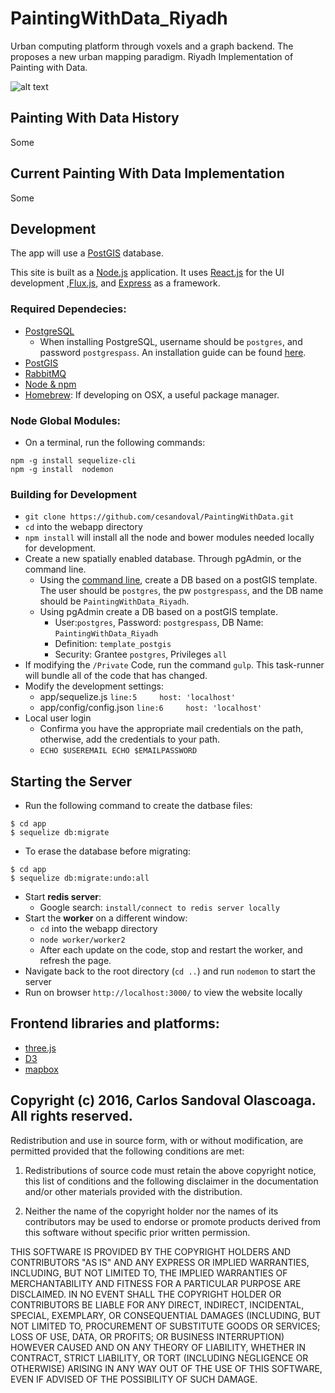 # PaintingWithData_Riyadh
Urban computing platform through voxels and a graph backend. The proposes a new urban mapping paradigm. Riyadh Implementation of Painting with Data. 

![alt text](https://github.com/cesandoval/PaintingWithData_Riyadh/blob/master/public/images/painting_with_data.PNG "Painting With Data Interface")

## Painting With Data History
Some

## Current Painting With Data Implementation
Some

## Development
The app will use a [PostGIS](https://postgis.net/) database. 

This site is built as a [Node.js](https://nodejs.org/en/) application. It uses [React.js](https://facebook.github.io/react/) for the UI development ,[Flux.js](https://facebook.github.io/react/blog/2014/05/06/flux.html), and [Express](http://expressjs.com/) as a framework.

### Required Dependecies:
* [PostgreSQL](https://www.postgresql.org/download/)
    * When installing PostgreSQL, username should be `postgres`, and password `postgrespass`. An installation guide can be found [here](http://www.bostongis.com/PrinterFriendly.aspx?content_name=postgis_tut01).
* [PostGIS](http://postgis.net/install/ )
* [RabbitMQ](https://www.rabbitmq.com/download.html)
* [Node & npm](https://nodejs.org/en/)
* [Homebrew](https://brew.sh/): If developing on OSX, a useful package manager.

### Node Global Modules:
* On a terminal, run the following commands:
```
npm -g install sequelize-cli
npm -g install  nodemon
```

### Building for Development
* `git clone https://github.com/cesandoval/PaintingWithData.git`
* `cd` into the webapp directory
* `npm install` will install all the node and bower modules needed locally for development.
* Create a new spatially enabled database. Through pgAdmin, or the command line.    
    * Using the [command line](http://gis.stackexchange.com/questions/71130/how-to-create-a-new-gis-database-in-postgis), create a DB based on a postGIS template. The user should be `postgres`, the pw `postgrespass`, and the DB name should be `PaintingWithData_Riyadh`. 
    * Using pgAdmin create a DB based on a postGIS template. 
        * User:`postgres`, Password: `postgrespass`, DB Name: `PaintingWithData_Riyadh`
        * Definition: `template_postgis`
        * Security: Grantee `postgres`, Privileges `all`
* If modifying the `/Private` Code, run the command `gulp`. This task-runner will bundle all of the code that has changed.
* Modify the development settings:
    * app/sequelize.js
    `line:5     host: 'localhost'`
    * app/config/config.json
    `line:6     host: 'localhost'`
* Local user login
    * Confirma you have the appropriate mail credentials on the path, otherwise, add the credentials to your path. 
    * `ECHO $USEREMAIL
    ECHO $EMAILPASSWORD`

## Starting the Server
* Run the following command to create the datbase files:
```
$ cd app
$ sequelize db:migrate
```
* To erase the database before migrating:
```
$ cd app
$ sequelize db:migrate:undo:all
```
* Start **redis server**:
    * Google search: `install/connect to redis server locally`
* Start the **worker** on a different window: 
    * `cd` into the webapp directory
    * `node worker/worker2`
    * After each update on the code, stop and restart the worker, and refresh the page.
* Navigate back to the root directory (`cd ..`) and run `nodemon` to start the server 
* Run on browser `http://localhost:3000/` to view the website locally

## Frontend libraries and platforms:
* [three.js](https://threejs.org/)
* [D3](https://d3js.org/)
* [mapbox](https://www.mapbox.com/)

## Copyright (c) 2016, Carlos Sandoval Olascoaga. All rights reserved.

Redistribution and use in source form, with or without
modification, are permitted provided that the following conditions are met:

1. Redistributions of source code must retain the above copyright notice, this
list of conditions and the following disclaimer in the documentation
and/or other materials provided with the distribution.

2. Neither the name of the copyright holder nor the names of its contributors
may be used to endorse or promote products derived from this software without
specific prior written permission.

THIS SOFTWARE IS PROVIDED BY THE COPYRIGHT HOLDERS AND CONTRIBUTORS "AS IS" AND
ANY EXPRESS OR IMPLIED WARRANTIES, INCLUDING, BUT NOT LIMITED TO, THE IMPLIED
WARRANTIES OF MERCHANTABILITY AND FITNESS FOR A PARTICULAR PURPOSE ARE
DISCLAIMED. IN NO EVENT SHALL THE COPYRIGHT HOLDER OR CONTRIBUTORS BE LIABLE
FOR ANY DIRECT, INDIRECT, INCIDENTAL, SPECIAL, EXEMPLARY, OR CONSEQUENTIAL
DAMAGES (INCLUDING, BUT NOT LIMITED TO, PROCUREMENT OF SUBSTITUTE GOODS OR
SERVICES; LOSS OF USE, DATA, OR PROFITS; OR BUSINESS INTERRUPTION) HOWEVER
CAUSED AND ON ANY THEORY OF LIABILITY, WHETHER IN CONTRACT, STRICT LIABILITY,
OR TORT (INCLUDING NEGLIGENCE OR OTHERWISE) ARISING IN ANY WAY OUT OF THE USE
OF THIS SOFTWARE, EVEN IF ADVISED OF THE POSSIBILITY OF SUCH DAMAGE.
